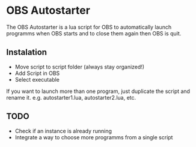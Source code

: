 # OBS Autostarter

The OBS Autostarter is a lua script for OBS to automatically launch programms when OBS starts and to close them again then OBS is quit.

## Instalation

- Move script to script folder (always stay organized!)
- Add Script in OBS
- Select executable


If you want to launch more than one program, just duplicate the script and rename it.
e.g. autostarter1.lua, autostarter2.lua, etc.

## TODO

- Check if an instance is already running
- Integrate a way to choose more programms from a single script